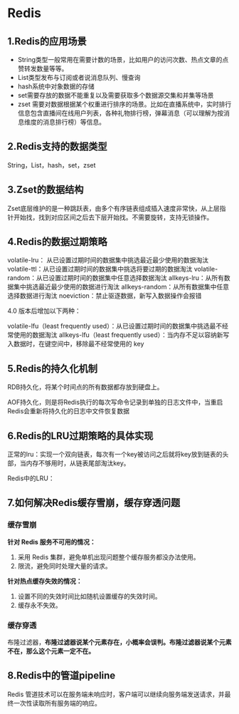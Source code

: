 # Redis

## 1.Redis的应用场景

- String类型一般常用在需要计数的场景，比如用户的访问次数、热点文章的点赞转发数量等等。
- List类型发布与订阅或者说消息队列、慢查询
- hash系统中对象数据的存储
- set需要存放的数据不能重复以及需要获取多个数据源交集和并集等场景
- zset 需要对数据根据某个权重进行排序的场景。比如在直播系统中，实时排行信息包含直播间在线用户列表，各种礼物排行榜，弹幕消息（可以理解为按消息维度的消息排行榜）等信息。

## 2.Redis支持的数据类型

String，List，hash，set，zset

## 3.Zset的数据结构

Zset底层维护的是一种跳跃表，由多个有序链表组成插入速度非常快，从上层指针开始找，找到对应区间之后去下层开始找。不需要旋转，支持无锁操作。

## 4.Redis的数据过期策略

 volatile-lru： 从已设置过期时间的数据集中挑选最近最少使用的数据淘汰
 volatile-ttl：从已设置过期时间的数据集中挑选将要过期的数据淘汰
 volatile-random：从已设置过期时间的数据集中任意选择数据淘汰
 allkeys-lru：从所有数据集中挑选最近最少使用的数据进行淘汰
 allkeys-random：从所有数据集中任意选择数据进行淘汰
 noeviction：禁止驱逐数据，新写入数据操作会报错

 4.0 版本后增加以下两种：

 volatile-lfu（least frequently used）：从已设置过期时间的数据集中挑选最不经常使用的数据淘汰
 allkeys-lfu（least frequently used）：当内存不足以容纳新写入数据时，在键空间中，移除最不经常使用的 key

## 5.Redis的持久化机制

RDB持久化，将某个时间点的所有数据都存放到硬盘上。

AOF持久化，则是将Redis执行的每次写命令记录到单独的日志文件中，当重启Redis会重新将持久化的日志中文件恢复数据

## 6.Redis的LRU过期策略的具体实现

正常的lru：实现一个双向链表，每次有一个key被访问之后就将key放到链表的头部，当内存不够用时，从链表尾部淘汰key。

Redis中的LRU：

## 7.如何解决Redis缓存雪崩，缓存穿透问题

### 缓存雪崩

**针对 Redis 服务不可用的情况：**

1. 采用 Redis 集群，避免单机出现问题整个缓存服务都没办法使用。
2. 限流，避免同时处理大量的请求。

**针对热点缓存失效的情况：**

1. 设置不同的失效时间比如随机设置缓存的失效时间。
2. 缓存永不失效。

### 缓存穿透

布隆过滤器，**布隆过滤器说某个元素存在，小概率会误判。布隆过滤器说某个元素不在，那么这个元素一定不在。**

## 8.Redis中的管道pipeline

Redis 管道技术可以在服务端未响应时，客户端可以继续向服务端发送请求，并最终一次性读取所有服务端的响应。

